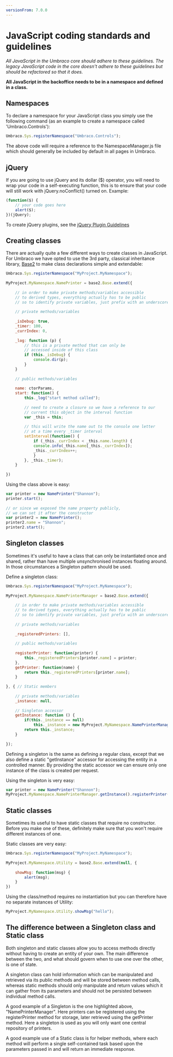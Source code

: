 ```yaml
---
versionFrom: 7.0.0
---
```


# JavaScript coding standards and guidelines

_All JavaScript in the Umbraco core should adhere to these guidelines. The legacy JavaScript code in the core doesn't adhere to these guidelines but should be refactored so that it does._

**All JavaScript in the backoffice needs to be in a namespace and defined in a class.**

## Namespaces
To declare a namespace for your JavaScript class you simply use the following command (as an example to create a namespace called 'Umbraco.Controls'):

```javascript
Umbraco.Sys.registerNamespace("Umbraco.Controls");
```

The above code will require a reference to the NamespaceManager.js file which should generally be included by default in all pages in Umbraco.

## jQuery
If you are going to use jQuery and its dollar ($) operator, you will need to wrap your code in a self-executing function, this is to ensure that your code will still work with jQuery.noConflict() turned on. Example:

```javascript
(function($) {
	// your code goes here
	alert($);
})(jQuery);
```

To create jQuery plugins, see the [jQuery Plugin Guidelines](jquery-guidelines.md)

## Creating classes

There are actually quite a few different ways to create classes in JavaScript. For Umbraco we have opted to use the 3rd party, classical inheritance library, [Base2](https://code.google.com/archive/p/base2/) to make class declarations simple and extendable:

```javascript
Umbraco.Sys.registerNamespace("MyProject.MyNamespace");
	
MyProject.MyNamespace.NamePrinter = base2.Base.extend({
	
	// in order to make private methods/variables accessible
	// to derived types, everything actually has to be public
	// so to identify private variables, just prefix with an underscore
	
	// private methods/variables
	
	_isDebug: true,
	_timer: 100,
	_currIndex: 0,
	
	_log: function (p) {
		// this is a private method that can only be  
		// accessed inside of this class
		if (this._isDebug) {
			console.dir(p);
		}
	}
	
	// public methods/variables
	
	name: ctorParams,
	start: function() {
		this._log("start method called");
	
		// need to create a closure so we have a reference to our
		// current this object in the interval function
		var _this = this;
	
		// this will write the name out to the console one letter
		// at a time every _timer interval
		setInterval(function() {           
			if (_this._currIndex < _this.name.length) {
			console.info(_this.name[_this._currIndex]);
			_this._currIndex++;
			}
		}, _this._timer);
	}
	
})
```

Using the class above is easy:

```javascript
var printer = new NamePrinter("Shannon");
printer.start();
	
// or since we exposed the name property publicly, 
// we can set it after the constructor
var printer2 = new NamePrinter();
printer2.name = "Shannon";
printer2.start();
```

## Singleton classes

Sometimes it's useful to have a class that can only be instantiated once and shared, rather than have multiple unsynchronised instances floating around. In those circumstances a Singleton pattern should be used.

Define a singleton class:

```javascript
Umbraco.Sys.registerNamespace("MyProject.MyNamespace");
	
MyProject.MyNamespace.NamePrinterManager = base2.Base.extend({
	
	// in order to make private methods/variables accessible
	// to derived types, everything actually has to be public
	// so to identify private variables, just prefix with an underscore
	
	// private methods/variables
	
	_registeredPrinters: [],
	
	// public methods/variables
	
	registerPrinter: function(printer) {
		this._registeredPrinters[printer.name] = printer;
	},
	getPrinter: function(name) {
		return this._registeredPrinters[printer.name];
	}
	
}, { // Static members
	
	// private methods/variables
	_instance: null,
			
	// Singleton accessor
	getInstance: function () {
		if(this._instance == null)
			this._instance = new MyProject.MyNamespace.NamePrinterManager();
		return this._instance;
	}
	
});
```

Defining a singleton is the same as defining a regular class, except that we also define a static "getInstance" accessor for accessing the entity in a controlled manner. By providing the static accessor we can ensure only one instance of the class is created per request.

Using the singleton is very easy:

```javascript
var printer = new NamePrinter("Shannon");
MyProject.MyNamespace.NamePrinterManager.getInstance().registerPrinter(printer);
```

## Static classes

Sometimes its useful to have static classes that require no constructor. Before you make one of these, definitely make sure that you won't require different instances of one.

Static classes are very easy:

```javascript	
Umbraco.Sys.registerNamespace("MyProject.MyNamespace");
	
MyProject.MyNamespace.Utility = base2.Base.extend(null, {
	
	showMsg: function(msg) {
		alert(msg);
	}	 
})
```

Using the class/method requires no instantiation but you can therefore have no separate instances of Utility:

```javascript
MyProject.MyNamespace.Utility.showMsg("hello");
```

## The difference between a Singleton class and Static class

Both singleton and static classes allow you to access methods directly without having to create an entity of your own. The main difference between the two, and what should govern when to use one over the other, is one of state.

A singleton class can hold information which can be manipulated and retrieved via its public methods and will be stored between method calls, whereas static methods should only manipulate and return values which it can gather from its parameters and should not be persisted between individual method calls.

A good example of a Singleton is the one highlighted above, "NamePrinterManager". Here printers can be registered using the registerPrinter method for storage, later retrieved using the getPrinter method. Here a singleton is used as you will only want one central repository of printers.

A good example use of a Static class is for helper methods, where each method will perform a single self-contained task based upon the parameters passed in and will return an immediate response.
